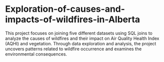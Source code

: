 # Exploration-of-causes-and-impacts-of-wildfires-in-Alberta
This project focuses on joining five different datasets using SQL joins to analyze the causes of wildfires and their impact on Air Quality Health Index (AQHI) and vegetation. Through data exploration and analysis, the project uncovers patterns related to wildfire occurrence and examines the environmental consequences.
